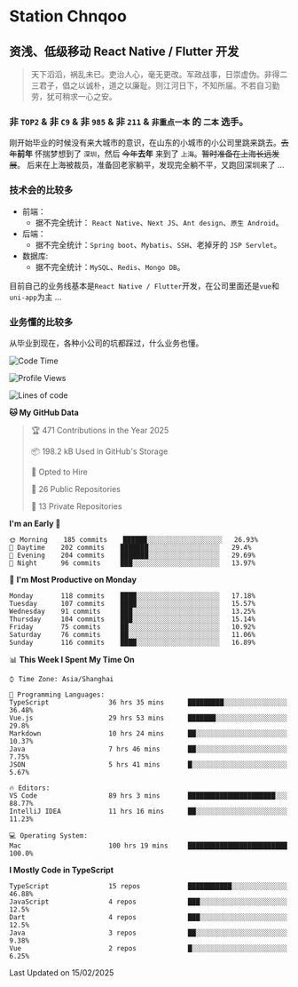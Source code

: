 # Station Chnqoo

## 资浅、低级移动 React Native / Flutter 开发

> 天下滔滔，祸乱未已。吏治人心，毫无更改。军政战事，日崇虚伪。非得二三君子，倡之以诚朴，道之以廉耻。则江河日下，不知所届。不若自习勤劳，犹可稍求一心之安。

### 非 `TOP2` & 非 `C9` & 非 `985` & 非 `211` & `非重点一本` 的 `二本` 选手。

刚开始毕业的时候没有来大城市的意识，在山东的小城市的小公司里跳来跳去。~~去年~~**前年** 怀揣梦想到了 `深圳`，然后 ~~今年~~**去年** 来到了 `上海`。~~暂时准备在上海长远发展~~。
后来在上海被裁员，准备回老家躺平，发现完全躺不平，又跑回深圳来了 ...

### 技术会的比较多

- 前端：
  - 据不完全统计： `React Native`、`Next JS`、`Ant design`、`原生 Android`。
- 后端：
  - 据不完全统计：`Spring boot`、`Mybatis`、`SSH`、老掉牙的 `JSP Servlet`。
- 数据库:
  - 据不完全统计：`MySQL`、`Redis`、`Mongo DB`。

目前自己的业务线基本是`React Native / Flutter`开发，在公司里面还是`vue`和`uni-app`为主 ...

### 业务懂的比较多

从毕业到现在，各种小公司的坑都踩过，什么业务也懂。

<!--START_SECTION:waka-->
![Code Time](http://img.shields.io/badge/Code%20Time-7%2C597%20hrs%2051%20mins-blue)

![Profile Views](http://img.shields.io/badge/Profile%20Views-0-blue)

![Lines of code](https://img.shields.io/badge/From%20Hello%20World%20I%27ve%20Written-333%20Thousand%20lines%20of%20code-blue)

**🐱 My GitHub Data** 

> 🏆 471 Contributions in the Year 2025
 > 
> 📦 198.2 kB Used in GitHub's Storage 
 > 
> 💼 Opted to Hire
 > 
> 📜 26 Public Repositories 
 > 
> 🔑 13 Private Repositories  
 > 
**I'm an Early 🐤** 

```text
🌞 Morning    185 commits    ██████░░░░░░░░░░░░░░░░░░░   26.93% 
🌆 Daytime    202 commits    ███████░░░░░░░░░░░░░░░░░░   29.4% 
🌃 Evening    204 commits    ███████░░░░░░░░░░░░░░░░░░   29.69% 
🌙 Night      96 commits     ███░░░░░░░░░░░░░░░░░░░░░░   13.97%

```
📅 **I'm Most Productive on Monday** 

```text
Monday       118 commits    ████░░░░░░░░░░░░░░░░░░░░░   17.18% 
Tuesday      107 commits    ████░░░░░░░░░░░░░░░░░░░░░   15.57% 
Wednesday    91 commits     ███░░░░░░░░░░░░░░░░░░░░░░   13.25% 
Thursday     104 commits    ███░░░░░░░░░░░░░░░░░░░░░░   15.14% 
Friday       75 commits     ██░░░░░░░░░░░░░░░░░░░░░░░   10.92% 
Saturday     76 commits     ██░░░░░░░░░░░░░░░░░░░░░░░   11.06% 
Sunday       116 commits    ████░░░░░░░░░░░░░░░░░░░░░   16.89%

```


📊 **This Week I Spent My Time On** 

```text
⌚︎ Time Zone: Asia/Shanghai

💬 Programming Languages: 
TypeScript               36 hrs 35 mins      █████████░░░░░░░░░░░░░░░░   36.48% 
Vue.js                   29 hrs 53 mins      ███████░░░░░░░░░░░░░░░░░░   29.8% 
Markdown                 10 hrs 24 mins      ██░░░░░░░░░░░░░░░░░░░░░░░   10.37% 
Java                     7 hrs 46 mins       ██░░░░░░░░░░░░░░░░░░░░░░░   7.75% 
JSON                     5 hrs 41 mins       █░░░░░░░░░░░░░░░░░░░░░░░░   5.67%

🔥 Editors: 
VS Code                  89 hrs 3 mins       ██████████████████████░░░   88.77% 
IntelliJ IDEA            11 hrs 16 mins      ██░░░░░░░░░░░░░░░░░░░░░░░   11.23%

💻 Operating System: 
Mac                      100 hrs 19 mins     █████████████████████████   100.0%

```

**I Mostly Code in TypeScript** 

```text
TypeScript               15 repos            ███████████░░░░░░░░░░░░░░   46.88% 
JavaScript               4 repos             ███░░░░░░░░░░░░░░░░░░░░░░   12.5% 
Dart                     4 repos             ███░░░░░░░░░░░░░░░░░░░░░░   12.5% 
Java                     3 repos             ██░░░░░░░░░░░░░░░░░░░░░░░   9.38% 
Vue                      2 repos             █░░░░░░░░░░░░░░░░░░░░░░░░   6.25%

```



 Last Updated on 15/02/2025
<!--END_SECTION:waka-->

<!---
ChenqiaoStation/ChenqiaoStation is a ✨ special ✨ repository because its `README.md` (this file) appears on your GitHub profile.
You can click the Preview link to take a look at your changes.
--->
